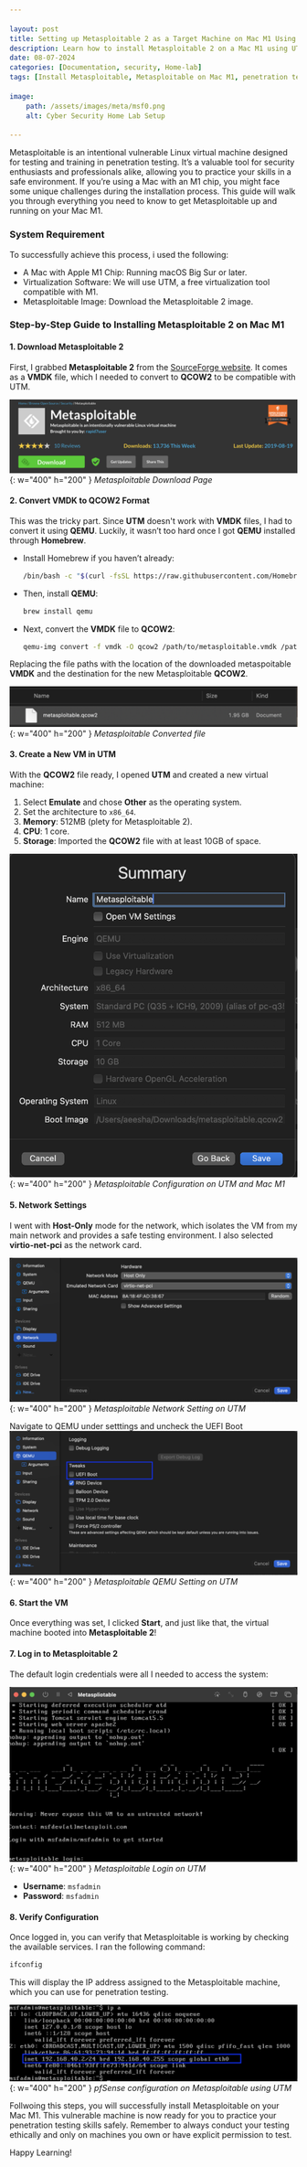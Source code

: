 ```yaml
---

layout: post  
title: Setting up Metasploitable 2 as a Target Machine on Mac M1 Using UTM 
description: Learn how to install Metasploitable 2 on a Mac M1 using UTM with this step-by-step guide. Ideal for penetration testing and cybersecurity training.
date: 08-07-2024  
categories: [Documentation, security, Home-lab]  
tags: [Install Metasploitable, Metasploitable on Mac M1, penetration testing tools, UTM for Mac, Vulnerable VM, ethical hacking, cybersecurity training]  

image:  
    path: /assets/images/meta/msf0.png  
    alt: Cyber Security Home Lab Setup  

---
```


Metasploitable is an intentional vulnerable Linux virtual machine designed for testing and training in penetration testing. It’s a valuable tool for security enthusiasts and professionals alike, allowing you to practice your skills in a safe environment. If you’re using a Mac with an M1 chip, you might face some unique challenges during the installation process. This guide will walk you through everything you need to know to get Metasploitable up and running on your Mac M1.

### **System Requirement**
To successfully achieve this process, i used the following:

- A Mac with Apple M1 Chip: Running macOS Big Sur or later.
- Virtualization Software: We will use UTM, a free virtualization tool compatible with M1.
- Metasploitable Image: Download the Metasploitable 2 image.


### **Step-by-Step Guide to Installing Metasploitable 2 on Mac M1**

#### **1. Download Metasploitable 2**
First, I grabbed **Metasploitable 2** from the [SourceForge website](https://sourceforge.net/projects/metasploitable/). It comes as a **VMDK** file, which I needed to convert to **QCOW2** to be compatible with UTM.

   ![download page](/assets/images/meta/msf1.png){: w="400" h="200" }
   _Metasploitable Download Page_

#### **2. Convert VMDK to QCOW2 Format**
This was the tricky part. Since **UTM** doesn't work with **VMDK** files, I had to convert it using **QEMU**. Luckily, it wasn’t too hard once I got **QEMU** installed through **Homebrew**.

- Install Homebrew if you haven’t already:

   ```bash
   /bin/bash -c "$(curl -fsSL https://raw.githubusercontent.com/Homebrew/install/HEAD/install.sh)"
   ```

- Then, install **QEMU**:

   ```bash
   brew install qemu
   ```

- Next, convert the **VMDK** file to **QCOW2**:

   ```bash
   qemu-img convert -f vmdk -O qcow2 /path/to/metasploitable.vmdk /path/to/metasploitable.qcow2
   ```

Replacing the file paths with the location of the downloaded metaspoitable **VMDK** and the destination for the new Metasploitable **QCOW2**.

![QC0W2 file](/assets/images/meta/msf2.png){: w="400" h="200" }
   _Metasploitable Converted file_

#### **3. Create a New VM in UTM**
With the **QCOW2** file ready, I opened **UTM** and created a new virtual machine:

1. Select **Emulate** and chose **Other** as the operating system.
2. Set the architecture to `x86_64`.
3. **Memory**: 512MB (plety for Metasploitable 2).
4. **CPU**: 1 core.
5. **Storage**: Imported the **QCOW2** file with at least 10GB of space.

![Config](/assets/images/meta/msf3.png){: w="400" h="200" }
   _Metasploitable Configuration on UTM and Mac M1_

#### **5. Network Settings**
I went with **Host-Only** mode for the network, which isolates the VM from my main network and provides a safe testing environment. I also selected **virtio-net-pci** as the network card.

![Network](/assets/images/meta/msf4.png){: w="400" h="200" }
   _Metasploitable Network Setting on UTM_

  
Navigate to QEMU under setttings and uncheck the UEFI Boot
![remove boot](/assets/images/meta/msf5.png){: w="400" h="200" }
   _Metasploitable QEMU Setting on UTM_

#### **6. Start the VM**
Once everything was set, I clicked **Start**, and just like that, the virtual machine booted into **Metasploitable 2**!

#### **7. Log in to Metasploitable 2**
The default login credentials were all I needed to access the system:

![Meta Login](/assets/images/meta/msf6.png){: w="400" h="200" }
   _Metasploitable Login on UTM_

- **Username**: `msfadmin`
- **Password**: `msfadmin`

#### **8. Verify Configuration**
Once logged in, you can verify that Metasploitable is working by checking the available services. I ran the following command:

```bash
ifconfig
```
This will display the IP address assigned to the Metasploitable machine, which you can use for penetration testing.

![Meta Login](/assets/images/meta/msf7.png){: w="400" h="200" }
   _pfSense configuration on Metasploitable using UTM_


Follwoing this steps, you will successfully install Metasploitable on your Mac M1. This vulnerable machine is now ready for you to practice your penetration testing skills safely. Remember to always conduct your testing ethically and only on machines you own or have explicit permission to test.

Happy Learning!